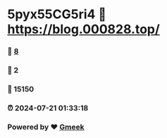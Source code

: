# 5pyx55CG5ri4 :link: https://blog.000828.top/ 
### :page_facing_up: [8](https://blog.000828.top//tag.html) 
### :speech_balloon: 2 
### :hibiscus: 15150 
### :alarm_clock: 2024-07-21 01:33:18 
### Powered by :heart: [Gmeek](https://github.com/Meekdai/Gmeek)
